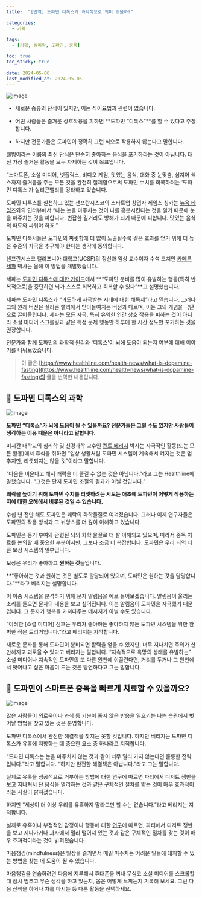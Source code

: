 ```yaml
---
title:  "[번역] 도파민 디톡스가 과학적으로 의미 있을까?"

categories:
  - 기획
  
tags:
  - [기획, 심리학, 도파민, 중독]

toc: true
toc_sticky: true
 
date: 2024-05-06
last_modified_at: 2024-05-06
---
```


![image](https://github.com/choeehb/choeehb.github.io/assets/17942921/6ee1d3fc-036e-45cb-8adf-f4655e84ecd2)

- 새로운 종류의 단식이 있지만, 이는 식이요법과 관련이 없습니다.

- 어떤 사람들은 즐거운 상호작용을 피하면 **도파민 “디톡스”**를 할 수 있다고 주장합니다.

- 하지만 전문가들은 도파민이 정확히 그런 식으로 작용하지 않는다고 말합니다.



웰빙이라는 이름의 최신 단식은 단순히 좋아하는 음식을 포기하라는 것이 아닙니다. 대신 가장 즐거운 활동을 모두 자제하는 것이 목표입니다.



“스마트폰, 소셜 미디어, 넷플릭스, 비디오 게임, 맛있는 음식, 대화 중 눈맞춤, 심지어 섹스까지 즐거움을 주는 모든 것을 완전히 절제함으로써 도파민 수치를 회복하려는 ‘도파민 디톡스’가 실리콘밸리를 강타하고 있습니다.



도파민 디톡스를 실천하고 있는 샌프란시스코의 스타트업 창업자 제임스 싱카는 [뉴욕 타임즈](https://www.nytimes.com/2019/11/07/style/dopamine-fasting.html)와의 인터뷰에서 “나는 눈을 마주치는 것이 나를 흥분시킨다는 것을 알기 때문에 눈을 마주치는 것을 피합니다. 번잡한 길거리도 방해가 되기 때문에 피합니다. 맛있는 음식의 파도와 싸워야 하죠.”



도파민 디톡서들은 도파민의 짜릿함에 더 많이 노출될수록 같은 효과를 얻기 위해 더 높은 수준의 자극을 추구해야 한다는 생각에 동의합니다.



샌프란시스코 캘리포니아 대학교(UCSF)의 정신과 임상 교수이자 수석 코치인 [카메론 세파](https://twitter.com/DrSepah) 박사는 올해 이 방법을 개발했습니다.



세파는 [도파민 디톡스에 대한 가이드](https://www.linkedin.com/pulse/dopamine-fasting-new-silicon-valley-trend-dr-cameron-sepah/)에서 **“도파민 분비를 많이 유발하는 행동(특히 반복적으로)을 중단하면 뇌가 스스로 회복하고 회복할 수 있다”**고 설명했습니다.



세파는 도파민 디톡스가 “과도하게 자극받는 시대에 대한 해독제”라고 믿습니다. 그러나 그의 원래 버전은 실리콘 밸리에서 받아들여지는 버전과 다르며, 이는 그의 개념을 극단으로 끌어올립니다. 세파는 모든 자극, 특히 유익한 인간 상호 작용을 피하는 것이 아니라 소셜 미디어 스크롤링과 같은 특정 문제 행동만 하루에 한 시간 정도만 포기하는 것을 권장합니다.



전문가와 함께 도파민의 과학적 원리와 '디톡스'이 뇌에 도움이 되는지 여부에 대해 이야기를 나눠보았습니다.



> 이 글은 [https://www.healthline.com/health-news/what-is-dopamine-fasting](https://www.healthline.com/health-news/what-is-dopamine-fasting)의 글을 번역한 내용입니다.



## 🥼 도파민 디톡스의 과학
![image](https://github.com/choeehb/choeehb.github.io/assets/17942921/8d2a2a6d-8016-4961-b0ed-03cb57324c25)

**도파민 “디톡스”가 뇌에 도움이 될 수 있을까요? 전문가들은 그럴 수도 있지만 사람들이 생각하는 이유 때문은 아니라고 말합니다.**



미시간 대학교의 심리학 및 신경과학 교수인 [켄트 베리지](https://lsa.umich.edu/psych/people/faculty/berridge.html) 박사는 자극적인 활동(또는 모든 활동)에서 휴식을 취하면 “일상 생활처럼 도파민 시스템이 계속해서 켜지는 것은 멈추지만, 리셋되지는 않을 것”이라고 말합니다.



“마음을 비운다고 해서 쾌락을 더 즐길 수 없는 것은 아닙니다.”라고 그는 Healthline에 말했습니다. “그것은 단지 도파민 조절의 결과가 아닐 것입니다.”



**쾌락을 높이기 위해 도파민 수치를 리셋하려는 시도는 애초에 도파민이 어떻게 작용하는지에 대한 오해에서 비롯된 것일 수 있습니다.**



수십 년 전만 해도 도파민은 쾌락의 화학물질로 여겨졌습니다. 그러나 이제 연구자들은 도파민의 작용 방식과 그 뉘앙스를 더 깊이 이해하고 있습니다.



도파민은 동기 부여와 관련된 뇌의 화학 물질로 더 잘 이해되고 있으며, 따라서 중독 치료를 논의할 때 중요한 부분이지만, 그보다 조금 더 복잡합니다. 도파민은 우리 뇌의 더 큰 보상 시스템의 일부입니다.



보상은 우리가 좋아하고 **원하는 것**들입니다.

**“좋아하는 것과 원하는 것은 별도로 할당되어 있으며, 도파민은 원하는 것을 담당합니다.”**라고 베리지는 설명합니다.

이 이중 시스템을 분석하기 위해 문자 알림음을 예로 들어보겠습니다. 알림음이 울리는 소리를 들으면 문자의 내용을 보고 싶어집니다. 이는 알림음이 도파민을 자극했기 때문입니다. 그 문자가 행복을 가져다주는 메시지가 아닐 수도 있습니다.



“이러한 [소셜 미디어] 신호는 우리가 좋아하든 좋아하지 않든 도파민 시스템을 위한 완벽한 작은 트리거입니다.”라고 베리지는 지적합니다.



새로운 문자를 통해 도파민이 분비되면 활력을 얻을 수 있지만, 너무 지나치면 주의가 산만해지고 괴로울 수 있다고 베리지는 말합니다. “지속적으로 욕망의 상태를 유발하는” 소셜 미디어나 지속적인 도파민의 또 다른 원천에 이끌린다면, 거리를 두거나 그 원천에서 벗어나고 싶은 마음이 드는 것은 당연하다고 그는 말합니다.



## 📱 도파민이 스마트폰 중독을 빠르게 치료할 수 있을까요?
![image](https://github.com/choeehb/choeehb.github.io/assets/17942921/35ff2d35-55c1-49e2-a178-2bb267afccaf)

많은 사람들이 외로움이나 과식 등 기분이 좋지 않은 반응을 일으키는 나쁜 습관에서 벗어날 방법을 찾고 있는 것은 분명합니다.



도파민 디톡스에서 완전한 해결책을 찾지는 못할 것입니다. 하지만 베리지는 도파민 디톡스가 유혹에 저항하는 데 중요한 요소 중 하나라고 지적합니다.



“도파민 디톡스는 눈을 마주치지 않는 것과 같이 너무 멀리 가지 않는다면 훌륭한 전략입니다.”라고 말합니다. “하지만 완전한 해결책은 아닙니다.”라고 그는 말합니다.



실제로 유혹을 성공적으로 거부하는 방법에 대한 연구에 따르면 파티에서 디저트 쟁반을 보고 지나쳐서 단 음식을 멀리하는 것과 같은 구체적인 절차를 밟는 것이 매우 효과적이라는 사실이 밝혀졌습니다.



하지만 “세상이 더 이상 우리를 유혹하지 말라고만 할 수는 없습니다.”라고 베리지는 지적합니다.



실제로 유혹이나 부정적인 감정이나 행동에 대한 [연구](https://link.springer.com/article/10.1007/s11031-014-9416-3)에 따르면, 파티에서 디저트 쟁반을 보고 지나가거나 과자에서 멀리 떨어져 있는 것과 같은 구체적인 절차를 갖는 것이 매우 효과적이라는 것이 밝혀졌습니다.



마음챙김(mindfulness)은 일상을 즐기면서 매일 마주치는 어려운 일들에 대처할 수 있는 방법을 찾는 데 도움이 될 수 있습니다.



마음챙김을 연습하려면 다음에 지루해서 휴대폰을 꺼내 무심코 소셜 미디어를 스크롤할 때 잠시 멈추고 무슨 생각을 하고 있는지, 몸은 어떻게 느끼는지 기록해 보세요. 그런 다음 산책을 하거나 차를 마시는 등 다른 활동을 선택하세요.
